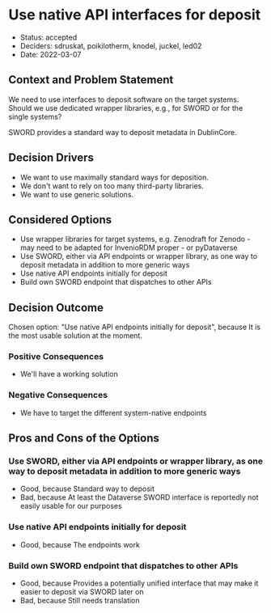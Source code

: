 <!--
SPDX-FileCopyrightText: 2022 Stephan Druskat
SPDX-FileCopyrightText: 2022 Oliver Bertuch
SPDX-FileCopyrightText: 2022 Oliver Knodel
SPDX-FileCopyrightText: 2022 Guido Juckeland
SPDX-FileCopyrightText: 2022 Michael Meinel

SPDX-License-Identifier: CC-BY-SA-4.0
-->

# Use native API interfaces for deposit

* Status: accepted
* Deciders: sdruskat, poikilotherm, knodel, juckel, led02
* Date: 2022-03-07

## Context and Problem Statement

We need to use interfaces to deposit software on the target systems. Should we use dedicated wrapper libraries, e.g., for SWORD or for the single systems?

SWORD provides a standard way to deposit metadata in DublinCore.

## Decision Drivers

* We want to use maximally standard ways for deposition.
* We don't want to rely on too many third-party libraries.
* We want to use generic solutions.

## Considered Options

* Use wrapper libraries for target systems, e.g. Zenodraft for Zenodo - may need to be adapted for InvenioRDM proper - or pyDataverse
* Use SWORD, either via API endpoints or wrapper library, as one way to deposit metadata in addition to more generic ways
* Use native API endpoints initially for deposit
* Build own SWORD endpoint that dispatches to other APIs

## Decision Outcome

Chosen option: "Use native API endpoints initially for deposit", because It is the most usable solution at the moment.

### Positive Consequences

* We'll have a working solution

### Negative Consequences

* We have to target the different system-native endpoints

## Pros and Cons of the Options

### Use SWORD, either via API endpoints or wrapper library, as one way to deposit metadata in addition to more generic ways

* Good, because Standard way to deposit
* Bad, because At least the Dataverse SWORD interface is reportedly not easily usable for our purposes

### Use native API endpoints initially for deposit

* Good, because The endpoints work

### Build own SWORD endpoint that dispatches to other APIs

* Good, because Provides a potentially unified interface that may make it easier to deposit via SWORD later on
* Bad, because Still needs translation
